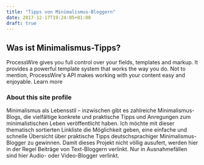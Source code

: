 ```yaml
---
title: "Tipps von Minimalismus-Bloggern"
date: 2017-12-17T19:24:05+01:00
draft: true
---
```


## Was ist Minimalismus-Tipps?

ProcessWire gives you full control over your fields, templates and markup. It provides a powerful template system that works the way you do. Not to mention, ProcessWire's API makes working with your content easy and enjoyable. Learn more

### About this site profile

Minimalismus als Lebensstil – inzwischen gibt es zahlreiche Minimalismus-Blogs, die vielfältige konkrete und praktische Tipps und Anregungen zum minimalistischen Leben veröffentlicht haben. Ich möchte mit dieser thematisch sortierten Linkliste die Möglichkeit geben, eine einfache und schnelle Übersicht über praktische Tipps deutschsprachiger Minimalismus-Blogger zu gewinnen. Damit dieses Projekt nicht völlig ausufert, werden hier in der Regel Beiträge von Text-Bloggern verlinkt. Nur in Ausnahmefällen sind hier Audio- oder Video-Blogger verlinkt.
